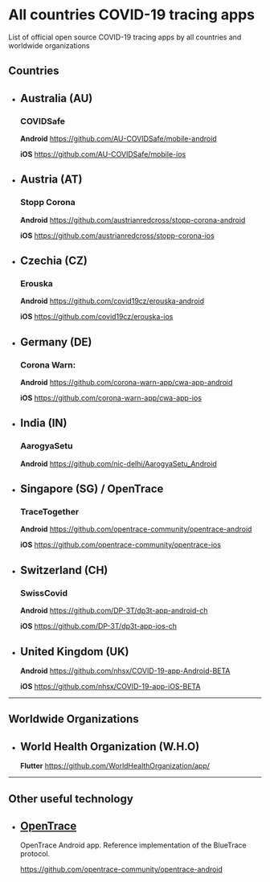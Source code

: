 # All countries COVID-19 tracing apps

List of official open source COVID-19 tracing apps by all countries and worldwide organizations

## Countries


* ## **Australia (AU)**
  ### COVIDSafe

  **Android** https://github.com/AU-COVIDSafe/mobile-android

  **iOS** https://github.com/AU-COVIDSafe/mobile-ios


* ## **Austria (AT)**
  ### Stopp Corona

  **Android** https://github.com/austrianredcross/stopp-corona-android

  **iOS** https://github.com/austrianredcross/stopp-corona-ios


* ## **Czechia (CZ)**
  ### Erouska

  **Android** https://github.com/covid19cz/erouska-android

  **iOS** https://github.com/covid19cz/erouska-ios


* ## **Germany (DE)**
  ### Corona Warn:

  **Android** https://github.com/corona-warn-app/cwa-app-android

  **iOS** https://github.com/corona-warn-app/cwa-app-ios


* ## **India (IN)**
  ### AarogyaSetu

  **Android** https://github.com/nic-delhi/AarogyaSetu_Android

* ## **Singapore (SG) / OpenTrace**
  ### TraceTogether
  
  **Android** https://github.com/opentrace-community/opentrace-android

  **iOS** https://github.com/opentrace-community/opentrace-ios

* ## **Switzerland (CH)**
  ### SwissCovid
  
  **Android** https://github.com/DP-3T/dp3t-app-android-ch

  **iOS** https://github.com/DP-3T/dp3t-app-ios-ch
  

* ## **United Kingdom (UK)**

  **Android** https://github.com/nhsx/COVID-19-app-Android-BETA

  **iOS** https://github.com/nhsx/COVID-19-app-iOS-BETA

---------------------------------------

## Worldwide Organizations

* ## **World Health Organization (W.H.O)**

   **Flutter** https://github.com/WorldHealthOrganization/app/
   
---------------------------------------

## Other useful technology

* ## **[OpenTrace](https://github.com/opentrace-community)**
  OpenTrace Android app. Reference implementation of the BlueTrace protocol.

  https://github.com/opentrace-community/opentrace-android
  
  
  
